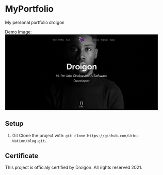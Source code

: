 # MyPortfolio
My personal portfolio droigon

Demo Image:
![](droigon.png)

## Setup

1. Git Clone the project with: ```git clone https://github.com/Ucbi-Nation/blog.git```.

## Certificate
This project is officialy certified by Droigon.
All rights reserved 2021.
